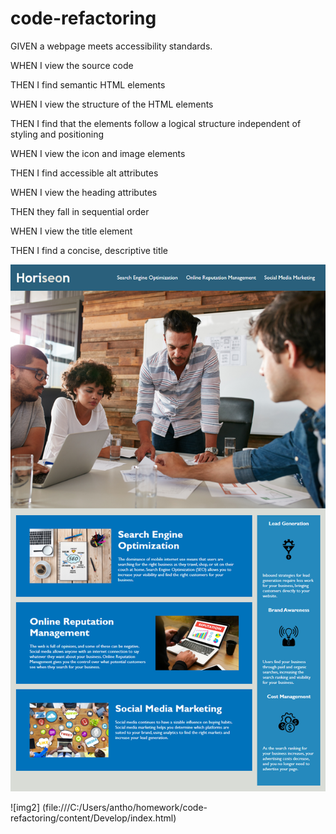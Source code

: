 # code-refactoring

GIVEN a webpage meets accessibility standards.

WHEN I view the source code

THEN I find semantic HTML elements

WHEN I view the structure of the HTML elements

THEN I find that the elements follow a logical structure independent of styling and positioning

WHEN I view the icon and image elements

THEN I find accessible alt attributes

WHEN I view the heading attributes

THEN they fall in sequential order

WHEN I view the title element

THEN I find a concise, descriptive title

![img1](https://github.com/AnthonyDiBlasio/code-refactoring/blob/main/01-html-css-git-homework-demo.png)

![img2] (file:///C:/Users/antho/homework/code-refactoring/content/Develop/index.html)
